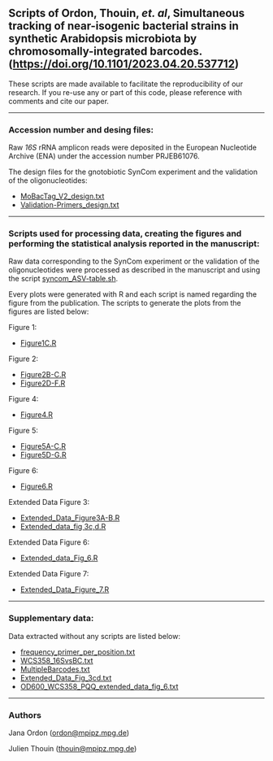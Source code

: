 ## Scripts of Ordon, Thouin, *et. al*, Simultaneous tracking of near-isogenic bacterial strains in synthetic Arabidopsis microbiota by chromosomally-integrated barcodes. (https://doi.org/10.1101/2023.04.20.537712)

These scripts are made available to facilitate the reproducibility of our research. If you re-use any or part of this code, please reference with comments and cite our paper.

---------------------------

### Accession number and desing files:

Raw *16S* rRNA amplicon reads were deposited in the European Nucleotide Archive (ENA) under the accession number PRJEB61076.

The design files for the gnotobiotic SynCom experiment and the validation of the oligonucleotides:
- [MoBacTag_V2_design.txt](https://github.com/thouinjulien/MoBacTag/blob/main/MoBacTag_V2_design.txt)
- [Validation-Primers_design.txt](https://github.com/thouinjulien/MoBacTag/blob/main/Validation-Primers_design.txt)

---------------------------

### Scripts used for processing data, creating the figures and performing the statistical analysis reported in the manuscript:

Raw data corresponding to the SynCom experiment or the validation of the oligonucleotides were processed as described in the manuscript and using the script [syncom_ASV-table.sh](https://github.com/thouinjulien/MoBacTag/blob/main/syncom_ASV-table.sh).

Every plots were generated with R and each script is named regarding the figure from the publication.
The scripts to generate the plots from the figures are listed below:

Figure 1: 
- [Figure1C.R](https://github.com/thouinjulien/MoBacTag/blob/main/Figure1C.R)

Figure 2: 
- [Figure2B-C.R](https://github.com/thouinjulien/MoBacTag/blob/main/Figure2B-C.R)
- [Figure2D-F.R](https://github.com/thouinjulien/MoBacTag/blob/main/Figure2D-F.R)

Figure 4:
- [Figure4.R](https://github.com/thouinjulien/MoBacTag/blob/main/Figure4.R)

Figure 5: 
- [Figure5A-C.R](https://github.com/thouinjulien/MoBacTag/blob/main/Figure5A-C.R)
- [Figure5D-G.R](https://github.com/thouinjulien/MoBacTag/blob/main/Figure5D-G.R)

Figure 6:
- [Figure6.R](https://github.com/thouinjulien/MoBacTag/blob/main/Figure6.R)

Extended Data Figure 3:
- [Extended_Data_Figure3A-B.R](https://github.com/thouinjulien/MoBacTag/blob/main/Extended_Data_Figure3A-B.R)
- [Extended_data_fig 3c,d.R](https://github.com/thouinjulien/MoBacTag/blob/main/Extended_data_fig%203c%2Cd.R)

Extended Data Figure 6:
- [Extended_data_Fig_6.R](https://github.com/thouinjulien/MoBacTag/blob/main/Extended_data_Fig_6.R)

Extended Data Figure 7:
- [Extended_Data_Figure_7.R](https://github.com/thouinjulien/MoBacTag/blob/main/Extended_Data_Figure_7.R)

---------------------------

### Supplementary data:

Data extracted without any scripts are listed below: 
- [frequency_primer_per_position.txt](https://github.com/thouinjulien/MoBacTag/blob/main/frequency_primer_per_position.txt)
- [WCS358_16SvsBC.txt](https://github.com/thouinjulien/MoBacTag/blob/main/WCS358_16SvsBC.txt)
- [MultipleBarcodes.txt](https://github.com/thouinjulien/MoBacTag/blob/main/MultipleBarcodes.txt)
- [Extended_Data_Fig_3cd.txt](https://github.com/thouinjulien/MoBacTag/blob/main/Extended_Data_Fig_3cd.txt)
- [OD600_WCS358_PQQ_extended_data_fig_6.txt](https://github.com/thouinjulien/MoBacTag/blob/main/OD600_WCS358_PQQ_extended_data_fig_6.txt)

---------------------------

### Authors

Jana Ordon (ordon@mpipz.mpg.de)

Julien Thouin (thouin@mpipz.mpg.de)
